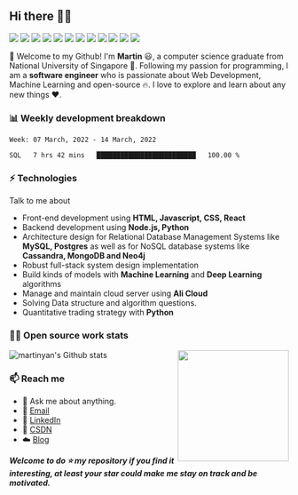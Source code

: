 ## Hi there 👋🤓
 <p>
  <img src="http://views.whatilearened.today/views/github/MartinYan623/views.svg"/>
  <a href="https://github.com/MartinYan623/"><img src="https://img.shields.io/github/followers/MartinYan623?color=%234CC61E&label=GitHub%20Followers%20%3A"/></a>
  <a href="https://github.com/MartinYan623/"><img src="https://badges.frapsoft.com/os/v2/open-source.svg?v=103"/></a>
  <a href="mailto:e0210398@u.nus.edu"><img src="https://img.shields.io/badge/Ask%20me-anything-1abc9c.svg"/></a>
  <a href="https://reactjs.org"><img src="https://img.shields.io/badge/Front End-ReactJS-42b883"/></a>
  <a href="https://nodejs.org"><img src="https://img.shields.io/badge/Back End-Node.js-f55247"/></a>
  <a href="https://www.mongodb.com"><img src="https://img.shields.io/badge/Database-MongoDB-orange"/></a>
  <a href="https://shields.io/"><img src="https://img.shields.io/badge/badges-awesome-green.svg"/></a>
  <a href="https://www.linkedin.com/in/maitong-yan-a88059148/"><img src="https://img.shields.io/badge/LinkedIn-contact%20me-blue"></a>
  <a href="https://blog.csdn.net/sinat_23133783"><img src="https://img.shields.io/badge/Blog-CSDN-red"></a>
  <img src="https://img.shields.io/website?label=Website%20status%20%3A&url=https%3A%2F%2Fdaniels-roth-stan.fr%2F"/>
  <img src="https://wakatime.com/badge/github/MartinYan623/My-Blog.svg"/>
 </p>

🎉 Welcome to my Github! I'm **Martin** 😃, a computer science graduate from National University of Singapore 🏫.
Following my passion for programming, I am a **software engineer** who is passionate about Web Development, Machine Learning and open-source 🔥. 
I love to explore and learn about any new things ❤️.


### 📊 Weekly development breakdown
<!--START_SECTION:waka-->
```text
Week: 07 March, 2022 - 14 March, 2022

SQL   7 hrs 42 mins   █████████████████████████   100.00 %
```
<!--END_SECTION:waka-->

### ⚡ Technologies
Talk to me about
- Front-end development using **HTML, Javascript, CSS, React**
- Backend development using **Node.js, Python**
- Architecture design for Relational Database Management Systems like **MySQL, Postgres** as well as for NoSQL database systems like **Cassandra, MongoDB and Neo4j**
- Robust full-stack system design implementation
- Build kinds of models with **Machine Learning** and **Deep Learning** algorithms
- Manage and maintain cloud server using **Ali Cloud**
- Solving Data structure and algorithm questions.
- Quantitative trading strategy with **Python**

### 👨‍💻 Open source work stats

![martinyan's Github stats](https://github-readme-stats.vercel.app/api?username=MartinYan623&show_icons=true)
<img align='right' src='https://octodex.github.com/images/hula_loop_octodex03.gif' width='200"'>

### 📫 Reach me 

- 💬 Ask me about anything.
- 📧 <a href="mailto:e0210398@e.nus.edu">Email</a>
- 💼 <a href= "https://www.linkedin.com/in/maitong-yan-a88059148/">LinkedIn</a>
- 📖 <a href = "https://blog.csdn.net/sinat_23133783">CSDN</a>
- ☁️ <a href = "https://martinyan.cn/#/blog/home">Blog</a>

***Welcome to do ⭐ my repository if you find it interesting, at least your star could make me stay on track and be motivated.***
 
 
 
 
<!--
**MartinYan623/MartinYan623** is a ✨ _special_ ✨ repository because its `README.md` (this file) appears on your GitHub profile.

Here are some ideas to get you started:

- 🔭 I’m currently working on ...
- 🌱 I’m currently learning ...
- 👯 I’m looking to collaborate on ...
- 🤔 I’m looking for help with ...
- 💬 Ask me about ...
- 📫 How to reach me: ...
- 😄 Pronouns: ...
- ⚡ Fun fact: ...
-->
